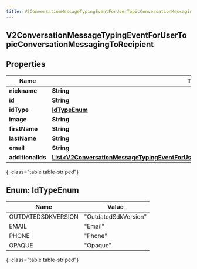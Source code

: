 ```yaml
---
title: V2ConversationMessageTypingEventForUserTopicConversationMessagingToRecipient
---
```


## V2ConversationMessageTypingEventForUserTopicConversationMessagingToRecipient

## Properties

| Name              | Type                                                                                                                                                                                                                   | Description | Notes      |
| ----------------- | ---------------------------------------------------------------------------------------------------------------------------------------------------------------------------------------------------------------------- | ----------- | ---------- |
| **nickname**      | <!----><!---->**String**<!---->                                                                                                                                                                                        |             | [optional] |
| **id**            | <!----><!---->**String**<!---->                                                                                                                                                                                        |             | [optional] |
| **idType**        | [**IdTypeEnum**](#IdTypeEnum)<!---->                                                                                                                                                                                   |             | [optional] |
| **image**         | <!----><!---->**String**<!---->                                                                                                                                                                                        |             | [optional] |
| **firstName**     | <!----><!---->**String**<!---->                                                                                                                                                                                        |             | [optional] |
| **lastName**      | <!----><!---->**String**<!---->                                                                                                                                                                                        |             | [optional] |
| **email**         | <!----><!---->**String**<!---->                                                                                                                                                                                        |             | [optional] |
| **additionalIds** | <!----><!---->[**List&lt;V2ConversationMessageTypingEventForUserTopicConversationRecipientAdditionalIdentifier&gt;**](V2ConversationMessageTypingEventForUserTopicConversationRecipientAdditionalIdentifier.md)<!----> |             | [optional] |

{: class="table table-striped"}

<a name="IdTypeEnum"></a>

## Enum: IdTypeEnum

| Name               | Value                          |
| ------------------ | ------------------------------ |
| OUTDATEDSDKVERSION | &quot;OutdatedSdkVersion&quot; |
| EMAIL              | &quot;Email&quot;              |
| PHONE              | &quot;Phone&quot;              |
| OPAQUE             | &quot;Opaque&quot;             |

{: class="table table-striped"}
